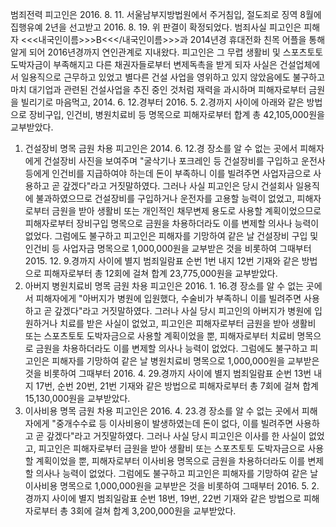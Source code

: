 범죄전력
피고인은 2016. 8. 11. 서울남부지방법원에서 주거침입, 절도죄로 징역 8월에 집행유예 2년을 선고받고 2016. 8. 19. 위 판결이 확정되었다.
범죄사실
피고인은 피해자 <<<내국인이름>>>B<<</내국인이름>>>과 2014년경 휴대전화 친목 어플을 통해 알게 되어 2016년경까지 연인관계로 지내왔다.
피고인은 그 무렵 생활비 및 스포츠토토 도박자금이 부족해지고 다른 채권자들로부터 변제독촉을 받게 되자 사실은 건설업체에서 일용직으로 근무하고 있었고 별다른 건설 사업을 영위하고 있지 않았음에도 불구하고 마치 대기업과 관련된 건설사업을 추진 중인 것처럼 재력을 과시하며 피해자로부터 금원을 빌리기로 마음먹고, 2014. 6. 12.경부터 2016. 5. 2.경까지 사이에 아래와 같은 방법으로 장비구입, 인건비, 병원치료비 등 명목으로 피해자로부터 합계 총 42,105,000원을 교부받았다.
1. 건설장비 명목 금원 차용
피고인은 2014. 6. 12.경 장소를 알 수 없는 곳에서 피해자에게 건설장비 사진을 보여주며 "굴삭기나 포크레인 등 건설장비를 구입하고 운전사 등에게 인건비를 지급하여야 하는데 돈이 부족하니 이를 빌려주면 사업자금으로 사용하고 곧 갚겠다"라고 거짓말하였다.
그러나 사실 피고인은 당시 건설회사 일용직에 불과하였으므로 건설장비를 구입하거나 운전자를 고용할 능력이 없었고, 피해자로부터 금원을 받아 생활비 또는 개인적인 채무변제 용도로 사용할 계획이었으므로 피해자로부터 장비구입 명목으로 금원을 차용하더라도 이를 변제할 의사나 능력이 없었다.
그럼에도 불구하고 피고인은 피해자를 기망하여 같은 날 건설장비 구입 및 인건비 등 사업자금 명목으로 1,000,000원을 교부받은 것을 비롯하여 그때부터 2015. 12. 9.경까지 사이에 별지 범죄일람표 순번 1번 내지 12번 기재와 같은 방법으로 피해자로부터 총 12회에 걸쳐 합계 23,775,000원을 교부받았다.
2. 아버지 병원치료비 명목 금원 차용
피고인은 2016. 1. 16.경 장소를 알 수 없는 곳에서 피해자에게 "아버지가 병원에 입원했다, 수술비가 부족하니 이를 빌려주면 사용하고 곧 갚겠다"라고 거짓말하였다.
그러나 사실 당시 피고인의 아버지가 병원에 입원하거나 치료를 받은 사실이 없었고, 피고인은 피해자로부터 금원을 받아 생활비 또는 스포츠토토 도박자금으로 사용할 계획이었을 뿐, 피해자로부터 치료비 명목으로 금원을 차용하더라도 이를 변제할 의사나 능력이 없었다.
그럼에도 불구하고 피고인은 피해자를 기망하여 같은 날 병원치료비 명목으로 1,000,000원을 교부받은 것을 비롯하여 그때부터 2016. 4. 29.경까지 사이에 별지 범죄일람표 순번 13번 내지 17번, 순번 20번, 21번 기재와 같은 방법으로 피해자로부터 총 7회에 걸쳐 합계 15,130,000원을 교부받았다.
3. 이사비용 명목 금원 차용
피고인은 2016. 4. 23.경 장소를 알 수 없는 곳에서 피해자에게 "중개수수료 등 이사비용이 발생하였는데 돈이 없다, 이를 빌려주면 사용하고 곧 갚겠다"라고 거짓말하였다.
그러나 사실 당시 피고인은 이사를 한 사실이 없었고, 피고인은 피해자로부터 금원을 받아 생활비 또는 스포츠토토 도박자금으로 사용할 계획이었을 뿐, 피해자로부터 이사비용 명목으로 금원을 차용하더라도 이를 변제할 의사나 능력이 없었다.
그럼에도 불구하고 피고인은 피해자를 기망하여 같은 날 이사비용 명목으로 1,000,000원을 교부받은 것을 비롯하여 그때부터 2016. 5. 2. 경까지 사이에 별지 범죄일람표 순번 18번, 19번, 22번 기재와 같은 방법으로 피해자로부터 총 3회에 걸쳐 합계 3,200,000원을 교부받았다.
